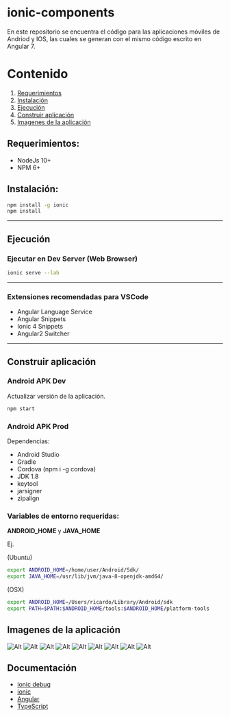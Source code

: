 # ionic-components

En este repositorio se encuentra el código para las aplicaciones móviles de Andriod y IOS, las cuales se generan con el mismo código escrito en Angular 7.


# Contenido
1. [Requerimientos](#Requerimientos)
2. [Instalación](#Instalación)
3. [Ejecución](#Ejecución)
4. [Construir aplicación](#construir-aplicación)
5. [Imagenes de la aplicación](#Imagenes-de-la-aplicación)


## Requerimientos:

- NodeJs 10+
- NPM 6+

## Instalación:

``` bash
npm install -g ionic
npm install
```
---

## Ejecución

### Ejecutar en Dev Server (Web Browser)

``` bash
ionic serve --lab
```

---

### Extensiones recomendadas para VSCode

- Angular Language Service
- Angular Snippets
- Ionic 4 Snippets
- Angular2 Switcher


---

## Construir aplicación

### Android APK Dev

Actualizar versión de la aplicación.

```bash
npm start
```

### Android APK Prod

Dependencias:

- Android Studio
- Gradle
- Cordova (npm i -g cordova)
- JDK 1.8
- keytool
- jarsigner
- zipalign

### Variables de entorno requeridas:

**ANDROID_HOME** y **JAVA_HOME**

Ej. 

(Ubuntu)
```bash
export ANDROID_HOME=/home/user/Android/Sdk/ 
export JAVA_HOME=/usr/lib/jvm/java-8-openjdk-amd64/ 
```

(OSX)
```bash
export ANDROID_HOME=/Users/ricardo/Library/Android/sdk
export PATH=$PATH:$ANDROID_HOME/tools:$ANDROID_HOME/platform-tools
```

## Imagenes de la aplicación

![Alt](/img/inicio.png "Inicio")
![Alt](/img/actions.png "Actions Sheet")
![Alt](/img/alerts.png "Alerts")
![Alt](/img/prompt.png "Prompt")
![Alt](/img/button.png "Button")
![Alt](/img/cards1.png "Cards1")
![Alt](/img/cards2.png "Cards2")
![Alt](/img/check.png "Checks")
![Alt](/img/chip.png "Chip")



## Documentación
* [ionic debug](https://ionicframework.com/docs/appflow/quickstart/deploy)
* [ionic](https://ionicframework.com/docs/intro)
* [Angular](https://angular.io/docs)
* [TypeScript](https://www.typescriptlang.org/docs/home.html)
